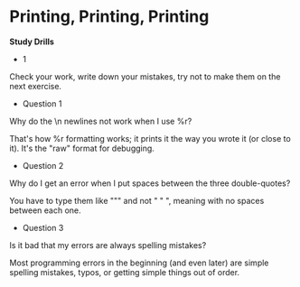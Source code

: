 # Printing, Printing, Printing

**Study Drills**

- 1

Check your work, write down your mistakes, try not to make them on the next exercise.



- Question 1

Why do the \n newlines not work when I use %r?

That's how %r formatting works; it prints it the way you wrote it (or close to it). It's the "raw" format for debugging.


- Question 2

Why do I get an error when I put spaces between the three double-quotes?

You have to type them like """ and not " " ", meaning with no spaces between each one.


- Question 3

Is it bad that my errors are always spelling mistakes?

Most programming errors in the beginning (and even later) are simple spelling mistakes, typos, or getting simple things out of order.